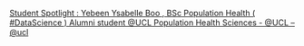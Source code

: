 [Student Spotlight : Yebeen Ysabelle Boo , BSc Population Health ( #DataScience ) Alumni student   @UCL Population Health Sciences - @UCL – @ucl](https://qi.tc/qi/112227)